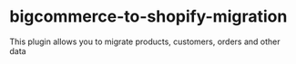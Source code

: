 # bigcommerce-to-shopify-migration
This plugin allows you to migrate products, customers, orders and other data
